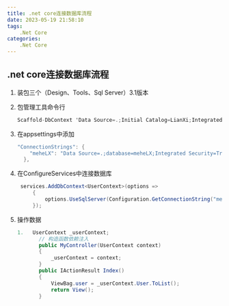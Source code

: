 ```yaml
---
title: .net core连接数据库流程
date: 2023-05-19 21:58:10
tags:
    .Net Core
categories:
    .Net Core
---
```


## .net core连接数据库流程

1. 装包三个（Design、Tools、Sql Server）3.1版本

2. 包管理工具命令行

   ```c#
   Scaffold-DbContext 'Data Source=.;Initial Catalog=LianXi;Integrated Security=True;' Microsoft.EntityFrameworkCore.SqlServer -OutputDir Models -Context UserContext
   ```

   

3. 在appsettings中添加

   ```c#
   "ConnectionStrings": {
       "meheLX": "Data Source=.;database=meheLX;Integrated Security=True;"
     },
   ```

   

4. 在ConfigureServices中连接数据库

      ```c#
       services.AddDbContext<UserContext>(options =>
           {
               options.UseSqlServer(Configuration.GetConnectionString("meheLX"));
           });
      ```

      

5. 操作数据

      ```c#
      1.   UserContext _userContext;
             // 构造函数依赖注入
             public MyController(UserContext context)
             {
                 _userContext = context;
             }
             public IActionResult Index()
             {
                 ViewBag.user = _userContext.User.ToList();
                 return View();
             }
      
      
      ```

      


